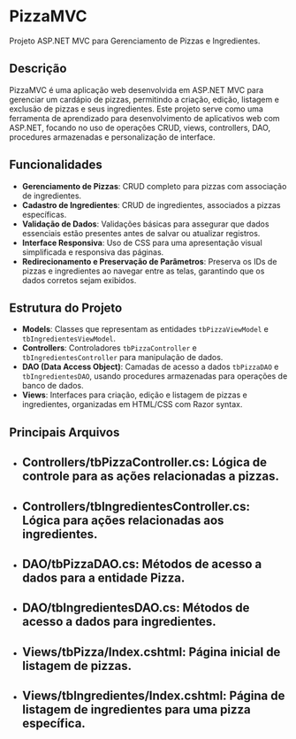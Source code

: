 # PizzaMVC

Projeto ASP.NET MVC para Gerenciamento de Pizzas e Ingredientes.

## Descrição

PizzaMVC é uma aplicação web desenvolvida em ASP.NET MVC para gerenciar um cardápio de pizzas, permitindo a criação, edição, listagem e exclusão de pizzas e seus ingredientes. Este projeto serve como uma ferramenta de aprendizado para desenvolvimento de aplicativos web com ASP.NET, focando no uso de operações CRUD, views, controllers, DAO, procedures armazenadas e personalização de interface.

## Funcionalidades

- **Gerenciamento de Pizzas**: CRUD completo para pizzas com associação de ingredientes.
- **Cadastro de Ingredientes**: CRUD de ingredientes, associados a pizzas específicas.
- **Validação de Dados**: Validações básicas para assegurar que dados essenciais estão presentes antes de salvar ou atualizar registros.
- **Interface Responsiva**: Uso de CSS para uma apresentação visual simplificada e responsiva das páginas.
- **Redirecionamento e Preservação de Parâmetros**: Preserva os IDs de pizzas e ingredientes ao navegar entre as telas, garantindo que os dados corretos sejam exibidos.

## Estrutura do Projeto

- **Models**: Classes que representam as entidades `tbPizzaViewModel` e `tbIngredientesViewModel`.
- **Controllers**: Controladores `tbPizzaController` e `tbIngredientesController` para manipulação de dados.
- **DAO (Data Access Object)**: Camadas de acesso a dados `tbPizzaDAO` e `tbIngredientesDAO`, usando procedures armazenadas para operações de banco de dados.
- **Views**: Interfaces para criação, edição e listagem de pizzas e ingredientes, organizadas em HTML/CSS com Razor syntax.

## Principais Arquivos

- ## Controllers/tbPizzaController.cs: Lógica de controle para as ações relacionadas a pizzas.
- ## Controllers/tbIngredientesController.cs: Lógica para ações relacionadas aos ingredientes.
- ## DAO/tbPizzaDAO.cs: Métodos de acesso a dados para a entidade Pizza.
- ## DAO/tbIngredientesDAO.cs: Métodos de acesso a dados para ingredientes.
- ## Views/tbPizza/Index.cshtml: Página inicial de listagem de pizzas.
- ## Views/tbIngredientes/Index.cshtml: Página de listagem de ingredientes para uma pizza específica.
